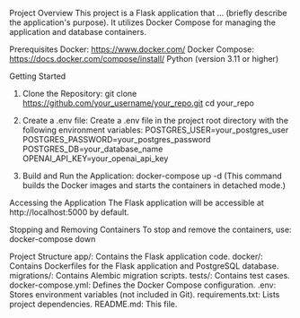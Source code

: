Project Overview
This project is a Flask application that ... (briefly describe the application's purpose). It utilizes Docker Compose for managing the application and database containers.

Prerequisites
Docker: https://www.docker.com/
Docker Compose: https://docs.docker.com/compose/install/
Python (version 3.11 or higher)


Getting Started

1. Clone the Repository:
    git clone https://github.com/your_username/your_repo.git
    cd your_repo

2. Create a .env file:
    Create a .env file in the project root directory with the following environment variables:
    POSTGRES_USER=your_postgres_user
    POSTGRES_PASSWORD=your_postgres_password
    POSTGRES_DB=your_database_name
    OPENAI_API_KEY=your_openai_api_key

3. Build and Run the Application:
        docker-compose up -d
        (This command builds the Docker images and starts the containers in detached mode.)

Accessing the Application
The Flask application will be accessible at http://localhost:5000 by default.

Stopping and Removing Containers
To stop and remove the containers, use:
    docker-compose down

Project Structure
    app/: Contains the Flask application code.
    docker/: Contains Dockerfiles for the Flask application and PostgreSQL database.
    migrations/: Contains Alembic migration scripts.
    tests/: Contains test cases.
    docker-compose.yml: Defines the Docker Compose configuration.
    .env: Stores environment variables (not included in Git).
    requirements.txt: Lists project dependencies.
    README.md: This file.